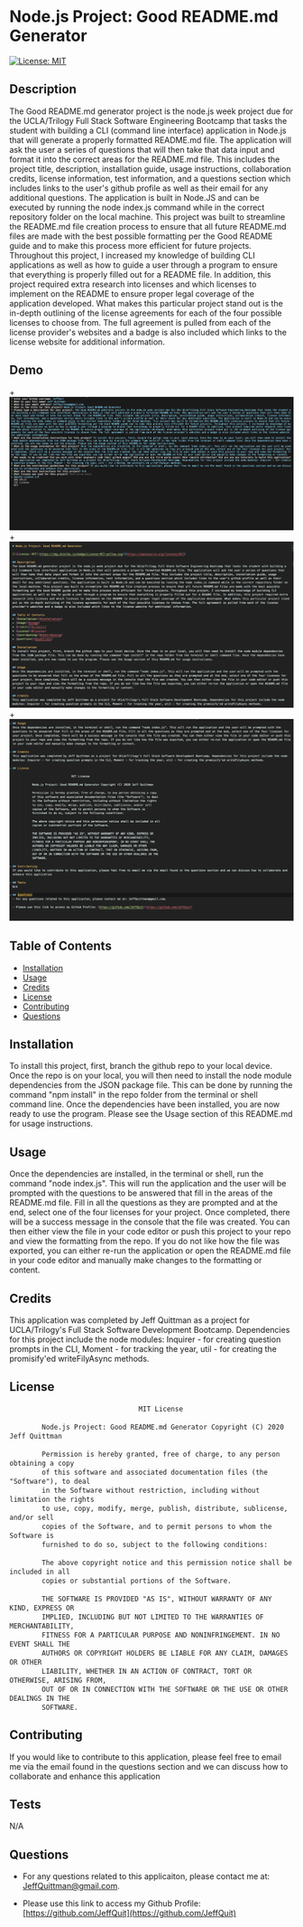 
# Node.js Project: Good README.md Generator

[![License: MIT](https://img.shields.io/badge/License-MIT-yellow.svg)](https://opensource.org/licenses/MIT)

## Description
The Good README.md generator project is the node.js week project due for the UCLA/Trilogy Full Stack Software Engineering Bootcamp that tasks the student with building a CLI (command line interface) application in Node.js that will generate a properly formatted README.md file. The application will ask the user a series of questions that will then take that data input and format it into the correct areas for the README.md file. This includes the project title, description, installation guide, usage instructions, collaboration credits, license information, test information, and a questions section which includes links to the user's github profile as well as their email for any additional questions. The application is built in Node.JS and can be executed by running the node index.js command while in the correct repository folder on the local machine. This project was built to streamline the README.md file creation process to ensure that all future README.md files are made with the best possible formatting per the Good README guide and to make this process more efficient for future projects. Throughout this project, I increased my knowledge of building CLI applications as well as how to guide a user through a program to ensure that everything is properly filled out for a README file. In addition, this project required extra research into licenses and which licenses to implement on the README to ensure proper legal coverage of the application developed. What makes this particular project stand out is the in-depth outlining of the license agreements for each of the four possible licenses to choose from. The full agreement is pulled from each of the license provider's websites and a badge is also included which links to the license website for additional information. 

## Demo


+<img src="/DemoImgs/S1.png?raw=true">
+<img src="/DemoImgs/S2.png?raw=true">
+<img src="/DemoImgs/S3.png?raw=true">

## Table of Contents
* [Installation](#installation)
* [Usage](#usage)
* [Credits](#credits)
* [License](#license)
* [Contributing](#contributing)
* [Questions](#questions)

## Installation
To install this project, first, branch the github repo to your local device. Once the repo is on your local, you will then need to install the node module dependencies from the JSON package file. This can be done by running the command "npm install" in the repo folder from the terminal or shell command line. Once the dependencies have been installed, you are now ready to use the program. Please see the Usage section of this README.md for usage instructions. 

## Usage
Once the dependencies are installed, in the terminal or shell, run the command "node index.js". This will run the application and the user will be prompted with the questions to be answered that fill in the areas of the README.md file. Fill in all the questions as they are prompted and at the end, select one of the four licenses for your project. Once completed, there will be a success message in the console that the file was created. You can then either view the file in your code editor or push this project to your repo and view the formatting from the repo. If you do not like how the file was exported, you can either re-run the application or open the README.md file in your code editor and manually make changes to the formatting or content. 

## Credits
This application was completed by Jeff Quittman as a project for UCLA/Trilogy's Full Stack Software Development Bootcamp. Dependencies for this project include the node modules: Inquirer - for creating question prompts in the CLI, Moment - for tracking the year, util - for creating the promisify'ed writeFilyAsync methods.

## License

									MIT License

			Node.js Project: Good README.md Generator Copyright (C) 2020 Jeff Quittman
			
			Permission is hereby granted, free of charge, to any person obtaining a copy
			of this software and associated documentation files (the "Software"), to deal
			in the Software without restriction, including without limitation the rights
			to use, copy, modify, merge, publish, distribute, sublicense, and/or sell
			copies of the Software, and to permit persons to whom the Software is
			furnished to do so, subject to the following conditions:
			
			The above copyright notice and this permission notice shall be included in all
			copies or substantial portions of the Software.
			
			THE SOFTWARE IS PROVIDED "AS IS", WITHOUT WARRANTY OF ANY KIND, EXPRESS OR
			IMPLIED, INCLUDING BUT NOT LIMITED TO THE WARRANTIES OF MERCHANTABILITY,
			FITNESS FOR A PARTICULAR PURPOSE AND NONINFRINGEMENT. IN NO EVENT SHALL THE
			AUTHORS OR COPYRIGHT HOLDERS BE LIABLE FOR ANY CLAIM, DAMAGES OR OTHER
			LIABILITY, WHETHER IN AN ACTION OF CONTRACT, TORT OR OTHERWISE, ARISING FROM,
			OUT OF OR IN CONNECTION WITH THE SOFTWARE OR THE USE OR OTHER DEALINGS IN THE
			SOFTWARE.

## Contributing
If you would like to contribute to this application, please feel free to email me via the email found in the questions section and we can discuss how to collaborate and enhance this application

## Tests
N/A

## Questions
- For any questions related to this applicaiton, please contact me at: JeffQuittman@gmail.com. 

- Please use this link to access my Github Profile: [https://github.com/JeffQuit](https://github.com/JeffQuit)

